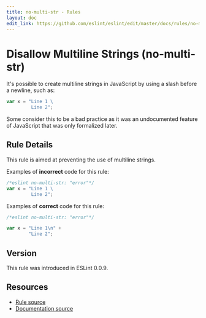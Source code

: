 ```yaml
---
title: no-multi-str - Rules
layout: doc
edit_link: https://github.com/eslint/eslint/edit/master/docs/rules/no-multi-str.md
---
```

<!-- Note: No pull requests accepted for this file. See README.md in the root directory for details. -->

# Disallow Multiline Strings (no-multi-str)

It's possible to create multiline strings in JavaScript by using a slash before a newline, such as:

```js
var x = "Line 1 \
         Line 2";
```

Some consider this to be a bad practice as it was an undocumented feature of JavaScript that was only formalized later.

## Rule Details

This rule is aimed at preventing the use of multiline strings.

Examples of **incorrect** code for this rule:

```js
/*eslint no-multi-str: "error"*/
var x = "Line 1 \
         Line 2";
```

Examples of **correct** code for this rule:

```js
/*eslint no-multi-str: "error"*/

var x = "Line 1\n" +
        "Line 2";
```

## Version

This rule was introduced in ESLint 0.0.9.

## Resources

* [Rule source](https://github.com/eslint/eslint/tree/master/lib/rules/no-multi-str.js)
* [Documentation source](https://github.com/eslint/eslint/tree/master/docs/rules/no-multi-str.md)
